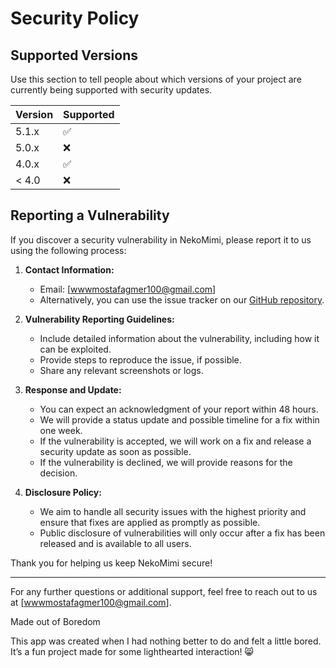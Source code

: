 # Security Policy

## Supported Versions

Use this section to tell people about which versions of your project are currently being supported with security updates.

| Version | Supported          |
| ------- | ------------------ |
| 5.1.x   | :white_check_mark: |
| 5.0.x   | :x:                |
| 4.0.x   | :white_check_mark: |
| < 4.0   | :x:                |

## Reporting a Vulnerability

If you discover a security vulnerability in NekoMimi, please report it to us using the following process:

1. **Contact Information:**
   - Email: [wwwmostafagmer100@gmail.com]
   - Alternatively, you can use the issue tracker on our [GitHub repository](https://github.com/your-repo/nekomimi).

2. **Vulnerability Reporting Guidelines:**
   - Include detailed information about the vulnerability, including how it can be exploited.
   - Provide steps to reproduce the issue, if possible.
   - Share any relevant screenshots or logs.

3. **Response and Update:**
   - You can expect an acknowledgment of your report within 48 hours.
   - We will provide a status update and possible timeline for a fix within one week.
   - If the vulnerability is accepted, we will work on a fix and release a security update as soon as possible.
   - If the vulnerability is declined, we will provide reasons for the decision.

4. **Disclosure Policy:**
   - We aim to handle all security issues with the highest priority and ensure that fixes are applied as promptly as possible.
   - Public disclosure of vulnerabilities will only occur after a fix has been released and is available to all users.

Thank you for helping us keep NekoMimi secure!

---

For any further questions or additional support, feel free to reach out to us at [wwwmostafagmer100@gmail.com].

Made out of Boredom

This app was created when I had nothing better to do and felt a little bored. It’s a fun project made for some lighthearted interaction! 😸
